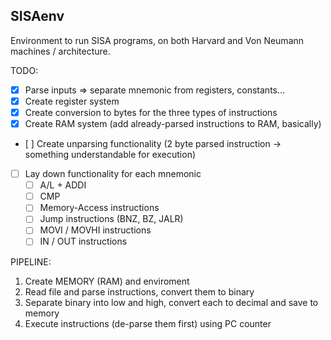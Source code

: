 SISAenv
---

Environment to run SISA programs, on both Harvard and Von Neumann machines / architecture. 

TODO: 
- [x] Parse inputs => separate mnemonic from registers, constants...
- [x] Create register system
- [x] Create conversion to bytes for the three types of instructions
- [x] Create RAM system (add already-parsed instructions to RAM, basically)
- [ ] Create unparsing functionality (2 byte parsed instruction -> something understandable for execution)
- [ ] Lay down functionality for each mnemonic
  - [ ] A/L + ADDI
  - [ ] CMP
  - [ ] Memory-Access instructions
  - [ ] Jump instructions (BNZ, BZ, JALR)
  - [ ] MOVI / MOVHI instructions
  - [ ] IN / OUT instructions

PIPELINE:
1. Create MEMORY (RAM) and enviroment 
2. Read file and parse instructions, convert them to binary 
3. Separate binary into low and high, convert each to decimal and save to memory
4. Execute instructions (de-parse them first) using PC counter 
